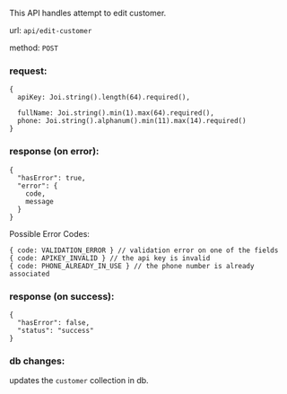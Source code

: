 This API handles attempt to edit customer.

url: `api/edit-customer`

method: `POST`

### request: 
```
{
  apiKey: Joi.string().length(64).required(),

  fullName: Joi.string().min(1).max(64).required(),
  phone: Joi.string().alphanum().min(11).max(14).required()
}
```

### response (on error):
```
{
  "hasError": true,
  "error": {
    code,
    message
  }
}
```
Possible Error Codes:
```
{ code: VALIDATION_ERROR } // validation error on one of the fields
{ code: APIKEY_INVALID } // the api key is invalid
{ code: PHONE_ALREADY_IN_USE } // the phone number is already associated
```

### response (on success):
```
{
  "hasError": false,
  "status": "success"
}
```

### db changes:
updates the `customer` collection in db.